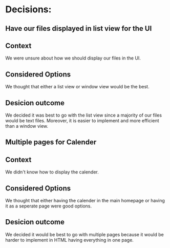 # Decisions: 


## **Have our files displayed in list view for the UI**

## Context

  We were unsure about how we should display our files in the UI.

## Considered Options

  We thought that either a list view or window view would be the best. 

## Desicion outcome

  We decided it was best to go with the list view since a majority of our files would be text files. Moreover, it is easier to implement and more efficient than a window view. 


## **Multiple pages for Calender** 

## Context 

  We didn't know how to display the calender. 

## Considered Options

  We thought that either having the calender in the main homepage or having it as a seperate page were good options. 

## Desicion outcome

  We decided it would be best to go with multiple pages because it would be harder to implement in HTML having everything in one page. 



